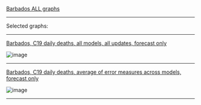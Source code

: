 [Barbados ALL graphs](https://github.com/pourmalek/CovidLongitudinalResults/blob/main/results/countries/Barbados/graph%2000%20Barbados%20ALL%20graphs.pdf)

***

Selected graphs:

***

[Barbados, C19 daily deaths, all models, all updates, forecast only](https://github.com/pourmalek/CovidLongitudinalResults/blob/main/results/countries/Barbados/graph%2002%20Barbados%20ALL%20MODELS%20C19%20daily%20deaths%20all%20updates.pdf)

![image](https://github.com/pourmalek/CovidLongitudinalResults/assets/30849720/a27344e0-b989-4c93-be36-075fef8f153e)

***

[Barbados, C19 daily deaths, average of error measures across models, forecast only]()

![image](https://github.com/pourmalek/CovidLongitudinalResults/assets/30849720/3131bb5b-5504-4c8d-a86a-80cba5fb877c)

***
